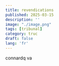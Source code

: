 ```yaml
---
title: revendications
published: 2025-03-15
description: ''
image: "./image.png"
tags: [tribunal]
category: truc
draft: false 
lang: 'fr'
---
```

connardq va